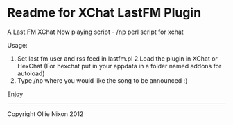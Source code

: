 Readme for XChat LastFM Plugin
============

A Last.FM XChat Now playing script - /np perl script for xchat

Usage:
1. Set last fm user and rss feed in lastfm.pl
2.Load the plugin in XChat or HexChat (For hexchat put in your appdata in a folder named addons for autoload)
3. Type /np where you would like the song to be announced :)


Enjoy


--------------------------
Copyright Ollie Nixon 2012